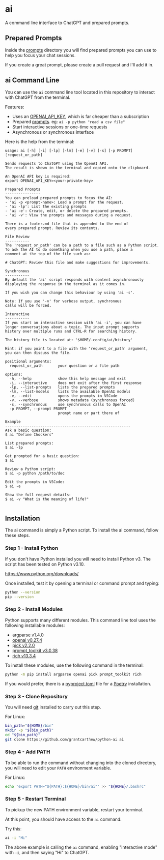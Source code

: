# ai

A command line interface to ChatGPT and prepared prompts.

## Prepared Prompts

Inside the [prompts](prompts) directory you will find prepared prompts you can use to help you focus your chat sessions.

If you create a great prompt, please create a pull request and I'll add it in.

## ai Command Line

You can use the `ai` command line tool located in this repository to interact with ChatGPT from the terminal.

Features:

- Uses an [OPENAI_API_KEY](https://platform.openai.com/account/api-keys), which is far cheaper than a subscription
- Prepared [prompts](prompts). eg: `ai -p python "read a csv file"`
- Start interactive sessions or one-time requests
- Asynchronous or synchronous interface

Here is the help from the terminal:

```text
usage: ai [-h] [-i] [-lp] [-lm] [-e] [-v] [-s] [-p PROMPT] [request_or_path]

Sends requests to ChatGPT using the OpenAI API.
The result is shown in the terminal and copied onto the clipboard.

An OpenAI API key is required:
export OPENAI_API_KEY=<your-private-key>

Prepared Prompts
----------------
You can preload prepared prompts to focus the AI:
- 'ai -p <prompt-name>: Load a prompt for the request.
- 'ai -lp': List the existing prompts
- 'ai -e': Create, edit, or delete the prepared prompts.
- 'ai -v': View the prompts and messages during a request.

There is a footer.md file that is appended to the end of
every prepared prompt. Review its contents.

File Review
-----------
The 'request_or_path' can be a path to a file such as a Python script.
To ask the AI to do something when you use a path, place a
comment at the top of the file such as:

# ChatGPT: Review this file and make suggestions for improvements.

Synchronous
-----------
By default the 'ai' script responds with content asynchronously
displaying the response in the terminal as it comes in.

If you wish you can change this behaviour by using 'ai -s'.

Note: If you use '-v' for verbose output, synchronous
calls will be forced.

Interactive
-----------
If you start an interactive session with 'ai -i', you can have
longer conversations about a topic. The input prompt supports
history over multiple runs and CTRL-R for searching history.

The history file is located at: '$HOME/.config/ai/history'

Hint: if you point to a file with the 'request_or_path' argument,
you can then discuss the file.

positional arguments:
  request_or_path       your question or a file path

options:
  -h, --help            show this help message and exit
  -i, --interactive     does not exit after the first response
  -lp, --list-prompts   lists the prepared prompts
  -lm, --list-models    lists the available OpenAI models
  -e, --edit            opens the prompts in VSCode
  -v, --verbose         shows metadata (synchronous forced)
  -s, --synchronous     use synchronous calls to OpenAI
  -p PROMPT, --prompt PROMPT
                        prompt name or part there of

Example
---------------------------------------------------------
Ask a basic question:
$ ai "Define Chockers"

List prepared prompts:
$ ai -lp

Get prompted for a basic question:
$ ai

Review a Python script:
$ ai -p python /path/to/doc

Edit the prompts in VSCode:
$ ai -e

Show the full request details:
$ ai -v "What is the meaning of life?"


```

## Installation

The ai command is simply a Python script. To install the ai command, follow these steps.

### Step 1 - Install Python

If you don't have Python installed you will need to install Python v3. The script has been tested on Python v3.10.

https://www.python.org/downloads/

Once installed, test it by opening a terminal or command prompt and typing:

```bash
python --version
pip --version
```

### Step 2 - Install Modules

Python supports many different modules. This command line tool uses the following installable modules:

- [argparse v1.4.0](https://pypi.org/project/argparse/)
- [openai v0.27.4](https://pypi.org/project/openai/)
- [pick v2.2.0](https://pypi.org/project/pick/)
- [prompt_toolkit v3.0.38](https://pypi.org/project/prompt-toolkit/)
- [rich v13.3.4](https://pypi.org/project/rich/)

To install these modules, use the following command in the terminal:

```bash
python -m pip install argparse openai pick prompt_toolkit rich
```

If you would prefer, there is a [pyproject.toml](pyproject.toml) file for a [Poetry](https://python-poetry.org/) installation.

### Step 3 - Clone Repository

You will need [git](https://git-scm.com/) installed to carry out this step.

For Linux:

```bash
bin_path="${HOME}/bin"
mkdir -p "${bin_path}"
cd "${bin_path}"
git clone https://github.com/grantcarthew/python-ai ai
```

### Step 4 - Add PATH

To be able to run the command without changing into the cloned directory, you will need to edit your `PATH` environment variable.

For Linux:

```bash
echo 'export PATH="${PATH}:${HOME}/bin/ai"' >> "${HOME}/.bashrc"
```

### Step 5 - Restart Terminal

To pickup the new PATH environment variable, restart your terminal.

At this point, you should have access to the `ai` command.

Try this:

```bash
ai -i "Hi"
```

The above example is calling the `ai` command, enabling "interactive mode" with `-i`, and then saying "Hi" to ChatGPT.